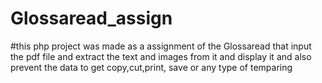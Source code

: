 # Glossaread_assign

#this php project was made as a assignment of the Glossaread that input the pdf file and extract the text and images from it and display it and also prevent the data to get copy,cut,print, save or any type of temparing

